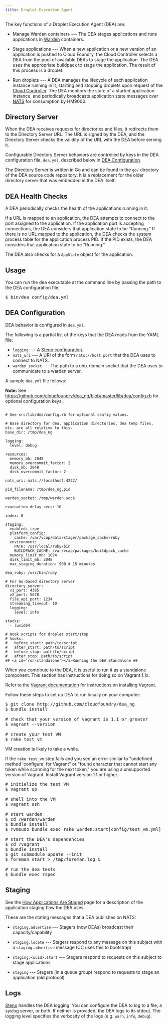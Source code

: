 ```yaml
---
title: Droplet Execution Agent
---
```


The key functions of a Droplet Execution Agent (DEA) are:

* Manage Warden containers --- The DEA stages applications and runs applications in [Warden](warden.html) containers.

* Stage applications --- When a new application or a new version of an application is pushed to Cloud Foundry, the Cloud Controller selects a DEA from the pool of available DEAs to stage the application. The DEA uses the appropriate buildpack to stage the application. The result of this process is a droplet.

* Run droplets --- A DEA manages the lifecycle of each application instance running in it, starting and stopping droplets upon request of the [Cloud Controller](./cloud-controller.html). The DEA monitors the state of a started application instance, and periodically broadcasts application state messages over [NATS](./messaging-nats.html) for consumption by
HM9000.


## <a id='directory-server'></a>Directory Server ##

When the DEA receives requests for directories and files, it redirects them to the Directory Server URL.
The URL is signed by the DEA, and the Directory Server checks the validity of the URL with the DEA before serving it.

Configurable Directory Server behaviors are controlled by keys in the DEA configuration file, `dea.yml`, described below in [DEA Configuration](#dea-configuration).

The Directory Server is written in Go and can be found in the `go/` directory of the DEA source code repository.
It is a replacement for the older directory server that was embedded in the DEA itself.

## <a id='health-checks'></a> DEA Health Checks ##

A DEA periodically checks the health of the applications running in it.

If a URL is mapped to an application, the DEA attempts to connect to the port assigned to the application.
If the application port is accepting connections, the DEA considers that application state to be "Running."
If there is no URL mapped to the application, the DEA checks the system process table for the application process PID.
If the PID exists, the DEA considers that application state to be "Running."

The DEA also checks for a `AppState` object for the application.


## <a id='usage'></a>Usage ##

You can run the dea executable at the command line by passing the path to the DEA configuration file:

<pre class="terminal">
$ bin/dea config/dea.yml
</pre>

## <a id='dea-configuration'></a>DEA Configuration ##


DEA behavior is configured in `dea.yml`.

The following is a partial list of the keys that the DEA reads from the YAML file:

* `logging` --- A [Steno configuration](http://github.com/cloudfoundry/steno#from-yaml-file).
* `nats_uri` --- A URI of the form `nats://host:port` that the DEA uses to connect to NATS.
* `warden_socket` --- The path to a unix domain socket that the DEA uses to communicate to a warden server.


A sample `dea.yml` file follows:

**Note:**  See https://github.com/cloudfoundry/dea_ng/blob/master/lib/dea/config.rb for optional configuration keys.


```

# See src/lib/dea/config.rb for optional config values.

# Base directory for dea, application directories, dea temp files, etc. are all relative to this.
base_dir: /tmp/dea_ng

logging:
  level: debug

resources:
  memory_mb: 2048
  memory_overcommit_factor: 2
  disk_mb: 2048
  disk_overcommit_factor: 2

nats_uri: nats://localhost:4222/

pid_filename: /tmp/dea_ng.pid

warden_socket: /tmp/warden.sock

evacuation_delay_secs: 10

index: 0

staging:
  enabled: true
  platform_config:
    cache: /var/vcap/data/stager/package_cache/ruby
  environment:
    PATH: /usr/local/ruby/bin
    BUILDPACK_CACHE: /var/vcap/packages/buildpack_cache
  memory_limit_mb: 1024
  disk_limit_mb: 2048
  max_staging_duration: 900 # 15 minutes

dea_ruby: /usr/bin/ruby

# For Go-based directory server
directory_server:
  v1_port: 4385
  v2_port: 5678
  file_api_port: 1234
  streaming_timeout: 10
  logging:
    level: info

stacks:
  - lucid64

# Hook scripts for droplet start/stop
# hooks:
#   before_start: path/to/script
#   after_start: path/to/script
#   before_stop: path/to/script
#   after_stop: path/to/script
## <a id='run-standalone'></a>Running the DEA Standalone ##

```

When you contribute to the DEA, it is useful to run it as a standalone component. This section has instructions for doing so on Vagrant 1.1x.

Refer to the [Vagrant documentation](http://docs.vagrantup.com/v2/installation/index.html) for instructions on installing Vagrant.

Follow these steps to set up DEA to run locally on your computer:

<pre class="terminal">
$ git clone http://github.com/cloudfoundry/dea_ng
$ bundle install

# check that your version of vagrant is 1.1 or greater
$ vagrant --version

# create your test VM
$ rake test_vm
</pre>

VM creation is likely to take a while.

If the `rake test_vm` step fails and you see an error similar to "undefined method 'configure' for Vagrant" or "found character that cannot start any token while scanning for the next token," you are using a unsupported version of Vagrant. Install Vagrant version 1.1 or higher.

<pre class="terminal">
# initialize the test VM
$ vagrant up

# shell into the VM
$ vagrant ssh

# start warden
$ cd /warden/warden
$ bundle install
$ rvmsudo bundle exec rake warden:start[config/test_vm.yml] > /tmp/warden.log &

# start the DEA's dependencies
$ cd /vagrant
$ bundle install
$ git submodule update --init
$ foreman start > /tmp/foreman.log &

# run the dea tests
$ bundle exec rspec
</pre>

## <a id='run-standalone'></a>Staging ##

See the [How Applications Are Staged](../how-applications-are-staged.html) page for a description of the application staging flow the DEA uses.

These are the stating messages that a DEA publishes on NATS:

- `staging.advertise` --- Stagers (now DEAs) broadcast their capacity/capability

- `staging.locate` --- Stagers respond to any message on this subject with a
  `staging.advertise` message (CC uses this to bootstrap)

- `staging.<uuid>.start` --- Stagers respond to requests on this subject to stage applications

- `staging` --- Stagers (in a queue group) respond to requests to stage an application
  (old protocol)

## <a id='logs'></a>Logs

[Steno](https://github.com/cloudfoundry/steno) handles the DEA logging.
You can configure the DEA to log to a file, a syslog server, or both. If neither is provided, the DEA logs to its stdout.
The logging level specifies the verbosity of the logs (e.g. `warn`, `info`, `debug`).

